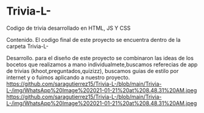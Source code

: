 # Trivia-L-
Codigo de trivia desarrollado en HTML, JS Y CSS

Contenido. El codigo final de este proyecto se encuentra dentro de la carpeta Trivia-L-

Desarrollo. para el diseño de este proyecto se combinaron las ideas de los bocetos que realizamos a mano individualmete,buscamos referecias de app de trivias (khoot,preguntados,quizizz), buscamos guias de estilo por internet y o fuimos aplicando a nuestro proyecto.
https://github.com/saragutierrez15/Trivia-L-/blob/main/Trivia-L-/img/WhatsApp%20Image%202021-01-21%20at%208.48.31%20AM.jpeg
https://github.com/saragutierrez15/Trivia-L-/blob/main/Trivia-L-/img/WhatsApp%20Image%202021-01-21%20at%208.48.31%20AM.jpeg
